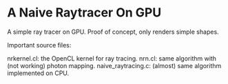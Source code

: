 A Naive Raytracer On GPU
=========================

A simple ray tracer on GPU. Proof of concept, only renders simple shapes.

Important source files:

nrkernel.cl: the OpenCL kernel for ray tracing.
nrn.cl: same algorithm with (not working) photon mapping.
naive_raytracing.c: (almost) same algorithm implemented on CPU.

